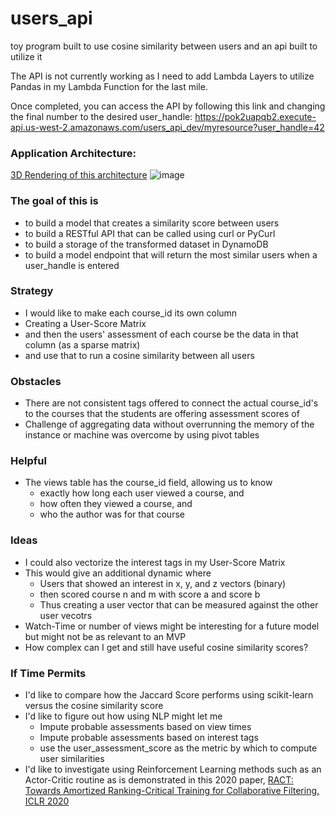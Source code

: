 # users_api
toy program built to use cosine similarity between users and an api built to utilize it

The API is not currently working as I need to add Lambda Layers to utilize Pandas in my Lambda Function for the last mile.

Once completed, you can access the API by following this link and changing the final number to the desired user_handle:
<a href='https://pok2uapqb2.execute-api.us-west-2.amazonaws.com/users_api_dev/myresource?user_handle=42'>https://pok2uapqb2.execute-api.us-west-2.amazonaws.com/users_api_dev/myresource?user_handle=42</a>

### Application Architecture:
<a href='https://app.cloudcraft.co/view/5fec4251-afee-4f94-b9b6-835acc6b00a0?key=b8beb4cc-f08e-4471-b5ab-cb2780483daa'>3D Rendering of this architecture</a>
![image](https://user-images.githubusercontent.com/28716728/137602995-7f8f9a2f-54e8-4bd6-b6f8-15514cbc37d3.png)

### The goal of this is 

- to build a model that creates a similarity score between users
- to build a RESTful API that can be called using curl or PyCurl
- to build a storage of the transformed dataset in DynamoDB
- to build a model endpoint that will return the most similar users when a user_handle is entered

### Strategy

- I would like to make each course_id its own column
 - Creating a User-Score Matrix
- and then the users' assessment of each course be the data in that column (as a sparse matrix)
- and use that to run a cosine similarity between all users

### Obstacles
- There are not consistent tags offered to connect the actual course_id's to the courses that the students are offering assessment scores of
- Challenge of aggregating data without overrunning the memory of the instance or machine was overcome by using pivot tables

### Helpful
- The views table has the course_id field, allowing us to know 
    - exactly how long each user viewed a course, and 
    - how often they viewed a course, and 
    - who the author was for that course

### Ideas
- I could also vectorize the interest tags in my User-Score Matrix
- This would give an additional dynamic where
    - Users that showed an interest in x, y, and z vectors (binary) 
    - then scored course n and m with score a and score b
    - Thus creating a user vector that can be measured against the other user vecotrs
- Watch-Time or number of views might be interesting for a future model but might not be as relevant to an MVP
- How complex can I get and still have useful cosine similarity scores?

### If Time Permits
- I'd like to compare how the Jaccard Score performs using scikit-learn versus the cosine similarity score
- I'd like to figure out how using NLP might let me 
    - Impute probable assessments based on view times
    - Impute probable assessments based on interest tags
    - use the user_assessment_score as the metric by which to compute user similarities
- I'd like to investigate using Reinforcement Learning methods such as an Actor-Critic routine as is demonstrated in this 2020 paper, <a href='https://arxiv.org/pdf/1906.04281v2.pdf'>RACT: Towards Amortized Ranking-Critical Training for Collaborative Filtering, ICLR 2020</a> 



